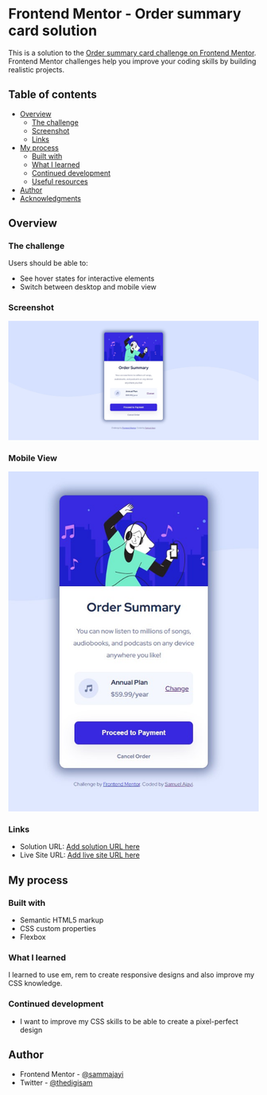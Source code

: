 # Frontend Mentor - Order summary card solution

This is a solution to the [Order summary card challenge on Frontend Mentor](https://www.frontendmentor.io/challenges/order-summary-component-QlPmajDUj). Frontend Mentor challenges help you improve your coding skills by building realistic projects. 

## Table of contents

- [Overview](#overview)
  - [The challenge](#the-challenge)
  - [Screenshot](#screenshot)
  - [Links](#links)
- [My process](#my-process)
  - [Built with](#built-with)
  - [What I learned](#what-i-learned)
  - [Continued development](#continued-development)
  - [Useful resources](#useful-resources)
- [Author](#author)
- [Acknowledgments](#acknowledgments)



## Overview

### The challenge

Users should be able to:

- See hover states for interactive elements
- Switch between desktop and mobile view

### Screenshot

![](./design/desktop-view.jpg)

### Mobile View
 ![](./design/mobile-view.jpg)

### Links

- Solution URL: [Add solution URL here](https://your-solution-url.com)
- Live Site URL: [Add live site URL here](https://your-live-site-url.com)

## My process

### Built with

- Semantic HTML5 markup
- CSS custom properties
- Flexbox


### What I learned

I learned to use em, rem to create responsive designs and also improve my CSS knowledge.



### Continued development

- I want to improve my CSS skills to be able to create a pixel-perfect design



## Author

- Frontend Mentor - [@sammajayi](https://www.frontendmentor.io/profile/sammajayi)
- Twitter - [@thedigisam](https://www.twitter.com/thedigisam)
